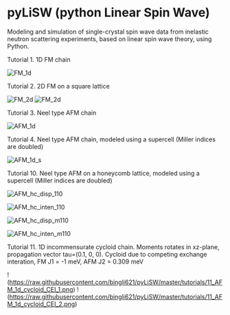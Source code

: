 # pyLiSW (python Linear Spin Wave)
 Modeling and simulation of single-crystal spin wave data from inelastic neutron scattering experiments, based on linear spin wave theory, using Python.

Tutorial 1. 1D FM chain

![FM_1d](https://raw.githubusercontent.com/bingli621/pyLiSW/master/tutorials/1_FM_1d.png)

Tutorial 2. 2D FM on a square lattice

![FM_2d](https://raw.githubusercontent.com/bingli621/pyLiSW/master/tutorials/2_FM_2d_100.png "Along (100)")
![FM_2d](https://raw.githubusercontent.com/bingli621/pyLiSW/master/tutorials/2_FM_2d_110.png "Along (110)")

Tutorial 3. Neel type AFM chain

![AFM_1d](https://raw.githubusercontent.com/bingli621/pyLiSW/master/tutorials/3_AFM_1d_Neel.png)

Tutorial 4. Neel type AFM chain, modeled using a supercell (Miller indices are doubled)

![AFM_1d_s](https://raw.githubusercontent.com/bingli621/pyLiSW/master/tutorials/4_AFM_1d_Neel_supercell.png)


Tutorial 10. Neel type AFM on a honeycomb lattice, modeled using a supercell (Miller indices are doubled)

![AFM_hc_disp_110](https://raw.githubusercontent.com/bingli621/pyLiSW/master/tutorials/10_AFM_honeycomb_1.png)

![AFM_hc_inten_110](https://raw.githubusercontent.com/bingli621/pyLiSW/master/tutorials/10_AFM_honeycomb_2.png)

![AFM_hc_disp_m110](https://raw.githubusercontent.com/bingli621/pyLiSW/master/tutorials/10_AFM_honeycomb_3.png)

![AFM_hc_inten_m110](https://raw.githubusercontent.com/bingli621/pyLiSW/master/tutorials/10_AFM_honeycomb_4.png)

Tutorial 11. 1D incommensurate cycloid chain. Moments rotates in xz-plane, propagation vector tau=(0.1, 0, 0). Cycloid due to competing exchange interation, FM J1 = -1 meV, AFM J2 = 0.309 meV

!(https://raw.githubusercontent.com/bingli621/pyLiSW/master/tutorials/11_AFM_1d_cycloid_CEI_1.png)
!(https://raw.githubusercontent.com/bingli621/pyLiSW/master/tutorials/11_AFM_1d_cycloid_CEI_2.png)